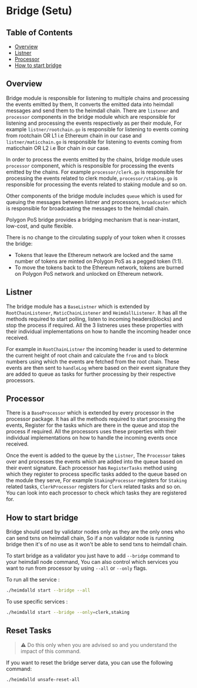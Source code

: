 # Bridge (Setu)

## Table of Contents

- [Overview](#overview)
- [Listner](#listner)
- [Processor](#processor)
- [How to start bridge](#how-to-start-bridge)

## Overview

Bridge module is responsible for listening to multiple chains and processing the events emitted by them, It converts the emitted data into heimdall messages and send them to the heimdall chain. There are `listener` and `processor` components in the bridge module which are responsible for listening and processing the events respectively as per their module, For example `listner/rootchain.go` is responsible for listening to events coming from rootchain OR L1 i.e Ethereum chain in our case and `listner/maticchain.go` is responsible for listening to events coming from maticchain OR L2 i.e Bor chain in our case.

In order to process the events emitted by the chains, bridge module uses `processor` component, which is responsible for processing the events emitted by the chains. For example `processor/clerk.go` is responsible for processing the events related to clerk module, `processor/staking.go` is responsible for processing the events related to staking module and so on.

Other components of the bridge module includes `queue` which is used for queuing the messages between listner and processors, `broadcaster` which is responsible for broadcasting the messages to the heimdall chain.

Polygon PoS bridge provides a bridging mechanism that is near-instant, low-cost, and quite flexible.

There is no change to the circulating supply of your token when it crosses the bridge:
- Tokens that leave the Ethereum network are locked and the same number of tokens are minted on Polygon PoS as a pegged token (1:1).
- To move the tokens back to the Ethereum network, tokens are burned on Polygon PoS network and unlocked on Ethereum network.

## Listner

The bridge module has a `BaseListner` which is extended by `RootChainListener`, `MaticChainListener` and `HeimdallListener`. It has all the methods required to start polling, listen to incoming headers(blocks) and stop the process if required. All the 3 listneres uses these properties with their individual implementations on how to handle the incoming header once received.

For example in `RootChainListner` the incoming header is used to determine the current height of root chain and calculate the `from` and `to` block numbers using which the events are fetched from the root chain. These events are then sent to `handleLog` where based on their event signature they are added to queue as tasks for further processing by their respective processors.

## Processor

There is a `BaseProcessor` which is extended by every processor in the processor package. It has all the methods required to start processing the events, Register for the tasks which are there in the queue and stop the process if required. All the processors uses these properties with their individual implementations on how to handle the incoming events once received.

Once the event is added to the queue by the `Listner`, The `Processor` takes over and processes the events which are added into the queue based on their event signature. Each processor has `RegisterTasks` method using which they register to process specific tasks added to the queue based on the module they serve, For example `StakingProcessor` registers for `Staking` related tasks, `ClerkProcessor` registers for `Clerk` related tasks and so on. You can look into each processor to check which tasks they are registered for.

## How to start bridge

Bridge should used by validator nodes only as they are the only ones who can send txns on heimdall chain, So if a non validator node is running bridge then it's of no use as it won't be able to send txns to heimdall chain.

To start bridge as a validator you just have to add `--bridge` command to your heimdall node command, You can also control which services you want to run from processor by using `--all` or `--only` flags.

To run all the service :

```bash
./heimdalld start --bridge --all
```

To use specific services :

```bash
./heimdalld start --bridge --only=clerk,staking
```

## Reset Tasks

> :warning: Do this only when you are advised so and you understand the impact of this command. 

If you want to reset the bridge server data, you can use the following command:

```bash
./heimdalld unsafe-reset-all
```





    






